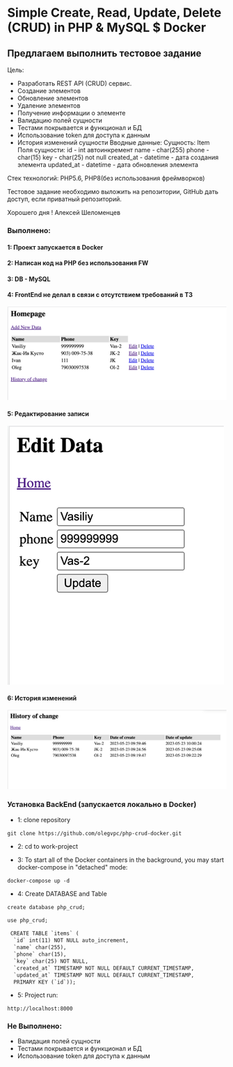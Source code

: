# Simple Create, Read, Update, Delete (CRUD) in PHP & MySQL $ Docker

## Предлагаем выполнить тестовое задание 


Цель:
- Разработать REST API (CRUD) сервис.
- Создание элементов
- Обновление элементов
- Удаление элементов
- Получение информации о элементе
- Валидацию полей сущности
- Тестами покрывается и функционал и БД
- Использование token для доступа к данным
- История изменений сущности
Вводные данные:
Сущность: Item
Поля сущности:
id - int автоинкремент
name - char(255)
phone - char(15)
key - char(25) not null
created_at - datetime - дата создания элемента
updated_at - datetime - дата обновления элемента

Стек технологий: PHP5.6, PHP8(без использования фреймворков)

Тестовое задание необходимо выложить на репозитории, GitHub дать доступ, если приватный репозиторий.

Хорошего дня !
Алексей Шеломенцев

### Выполнено:
#### 1: Проект запускается в Docker
#### 2: Написан код на PHP без использования FW 
#### 3: DB - MySQL
#### 4: FrontEnd не делал в связи с отсутствием требований в ТЗ
![main](https://github.com/olegvpc/php-crud-docker/blob/main/images/main.png?raw=true)

#### 5: Редактирование записи
![edit](https://github.com/olegvpc/php-crud-docker/blob/main/images/edit.png?raw=true)
#### 6: История изменений 
![change](https://github.com/olegvpc/php-crud-docker/blob/main/images/change.png?raw=true)

### Установка BackEnd (запускается локально в Docker)
* 1: clone repository
``` 
git clone https://github.com/olegvpc/php-crud-docker.git
```
* 2: cd to work-project

* 3: To start all of the Docker containers in the background, you may start docker-compose in "detached" mode:
```shell
docker-compose up -d
```
* 4: Create DATABASE and Table
```shell
create database php_crud;
```
```
use php_crud;
```
```
 CREATE TABLE `items` (
  `id` int(11) NOT NULL auto_increment, 
  `name` char(255), 
  `phone` char(15),
  `key` char(25) NOT NULL,
  `created_at` TIMESTAMP NOT NULL DEFAULT CURRENT_TIMESTAMP,
  `updated_at` TIMESTAMP NOT NULL DEFAULT CURRENT_TIMESTAMP,
  PRIMARY KEY (`id`));
```
* 5: Project run: 
```
http://localhost:8000
``` 
### Не Выполнено:
- Валидация полей сущности
- Тестами покрывается и функционал и БД
- Использование token для доступа к данным
